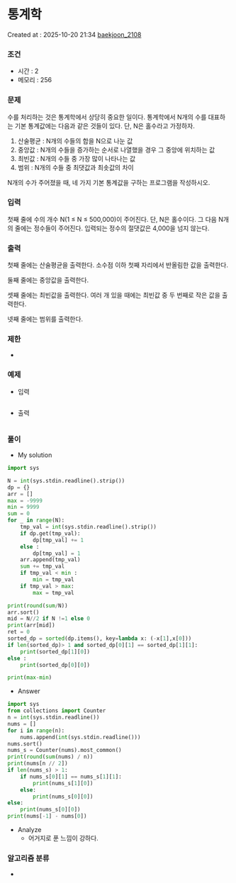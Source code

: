  # 통계학
Created at : 2025-10-20 21:34
[baekjoon_2108](https://www.acmicpc.net/problem/2108)
### 조건
- 시간 : 2
- 메모리 : 256
### 문제
수를 처리하는 것은 통계학에서 상당히 중요한 일이다. 통계학에서 N개의 수를 대표하는 기본 통계값에는 다음과 같은 것들이 있다. 단, N은 홀수라고 가정하자.

1. 산술평균 : N개의 수들의 합을 N으로 나눈 값
2. 중앙값 : N개의 수들을 증가하는 순서로 나열했을 경우 그 중앙에 위치하는 값
3. 최빈값 : N개의 수들 중 가장 많이 나타나는 값
4. 범위 : N개의 수들 중 최댓값과 최솟값의 차이

N개의 수가 주어졌을 때, 네 가지 기본 통계값을 구하는 프로그램을 작성하시오.
### 입력
첫째 줄에 수의 개수 N(1 ≤ N ≤ 500,000)이 주어진다. 단, N은 홀수이다. 그 다음 N개의 줄에는 정수들이 주어진다. 입력되는 정수의 절댓값은 4,000을 넘지 않는다.
### 출력
첫째 줄에는 산술평균을 출력한다. 소수점 이하 첫째 자리에서 반올림한 값을 출력한다.

둘째 줄에는 중앙값을 출력한다.

셋째 줄에는 최빈값을 출력한다. 여러 개 있을 때에는 최빈값 중 두 번째로 작은 값을 출력한다.

넷째 줄에는 범위를 출력한다.
### 제한
- 
### 예제
- 입력
```

```
- 출력
```

``` 

### 풀이
- My solution
```python
import sys

N = int(sys.stdin.readline().strip())
dp = {}
arr = []
max = -9999
min = 9999
sum = 0
for _ in range(N):
    tmp_val = int(sys.stdin.readline().strip())
    if dp.get(tmp_val):
        dp[tmp_val] += 1
    else :
        dp[tmp_val] = 1
    arr.append(tmp_val)
    sum += tmp_val
    if tmp_val < min :
        min = tmp_val
    if tmp_val > max:
        max = tmp_val

print(round(sum/N))
arr.sort()
mid = N//2 if N !=1 else 0
print(arr[mid])
ret = 0
sorted_dp = sorted(dp.items(), key=lambda x: (-x[1],x[0]))
if len(sorted_dp)> 1 and sorted_dp[0][1] == sorted_dp[1][1]:
    print(sorted_dp[1][0])
else :
    print(sorted_dp[0][0])

print(max-min)
```

- Answer
```python
import sys
from collections import Counter
n = int(sys.stdin.readline())
nums = []
for i in range(n):
    nums.append(int(sys.stdin.readline()))
nums.sort()
nums_s = Counter(nums).most_common()
print(round(sum(nums) / n))
print(nums[n // 2])
if len(nums_s) > 1:
    if nums_s[0][1] == nums_s[1][1]:
        print(nums_s[1][0])
    else:
        print(nums_s[0][0])
else:
    print(nums_s[0][0])
print(nums[-1] - nums[0])
```

- Analyze
	- 어거지로 푼 느낌이 강하다. 
### 알고리즘 분류
- 